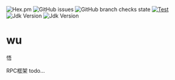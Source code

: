 ![Hex.pm](https://img.shields.io/hexpm/l/plug)
![GitHub issues](https://img.shields.io/github/issues-raw/wangyongxu/wu) 
![GitHub branch checks state](https://img.shields.io/github/checks-status/wangyongxu/wu/master)
[![Test](https://github.com/wangyongxu/wu/actions/workflows/maven-test.yml/badge.svg)](https://github.com/wangyongxu/wu/actions/workflows/maven-test.yml)
![Jdk Version](https://img.shields.io/badge/java-%3E%3D8-blue)
![Jdk Version](https://img.shields.io/badge/-RPC-green)


# wu
悟

RPC框架
todo...
